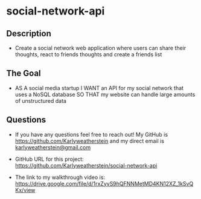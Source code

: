 # social-network-api

## Description

- Create a social network web application where users can share their thoughts, react to friends thoughts and create a friends list

## The Goal

- AS A social media startup
  I WANT an API for my social network that uses a NoSQL database
  SO THAT my website can handle large amounts of unstructured data

## Questions

- If you have any questions feel free to reach out! My GitHub is https://github.com/Karlyweatherstein and my direct email is karlyweatherstein@gmail.com

- GitHub URL for this project: https://github.com/Karlyweatherstein/social-network-api

- The link to my walkthrough video is: https://drive.google.com/file/d/1rxZyvS9hQFNNMetMD4KN12XZ_1kSvQKx/view
